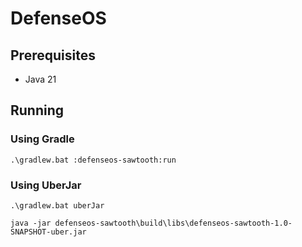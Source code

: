 # DefenseOS

## Prerequisites
- Java 21

## Running

### Using Gradle

```
.\gradlew.bat :defenseos-sawtooth:run
```

### Using UberJar

```
.\gradlew.bat uberJar

java -jar defenseos-sawtooth\build\libs\defenseos-sawtooth-1.0-SNAPSHOT-uber.jar
```